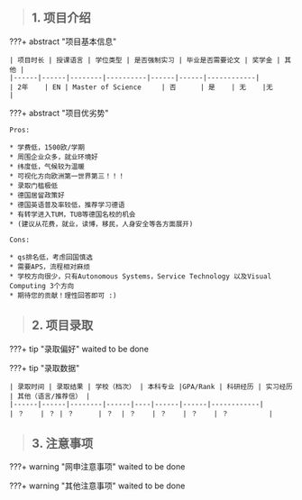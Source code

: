 > ## **1. 项目介绍**

???+ abstract "项目基本信息" 

    | 项目时长 | 授课语言 | 学位类型 | 是否强制实习 | 毕业是否需要论文 | 奖学金 | 其他 |
    |------|------|--------|----------|------|------|------------|
    | 2年    | EN | Master of Science     | 否      | 是    | 无    |无          |

???+ abstract "项目优劣势" 

    Pros:
    
    * 学费低，1500欧/学期
    * 周围企业众多，就业环境好
    * 纬度低，气候较为温暖
    * 可视化方向欧洲第一世界第三！！！
    * 录取门槛极低
    * 德国居留政策好
    * 德国英语普及率较低，推荐学习德语
    * 有转学进入TUM，TUB等德国名校的机会
    * (建议从花费，就业，读博，移民，人身安全等各方面展开)
    
    Cons:
    
    * qs排名低，考虑回国慎选
    * 需要APS，流程相对麻烦
    * 学校方向很少，只有Autonomous Systems，Service Technology 以及Visual Computing 3个方向
    * 期待您的贡献！理性回答即可 :)

> ## **2. 项目录取**

???+ tip "录取偏好"
    waited to be done

???+ tip "录取数据"

    | 录取时间 | 录取结果 | 学校（档次） | 本科专业 |GPA/Rank | 科研经历 | 实习经历 | 其他（语言/推荐信） |
    |------|------|--------|------|----|------|------|------------|
    | ？    | ？ | ？      | ？  | ？    | ？    | ？    | ？          |


> ## **3. 注意事项**

???+ warning "网申注意事项"
    waited to be done

???+ warning "其他注意事项"
    waited to be done

